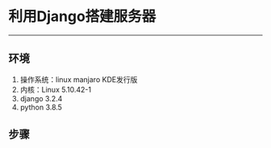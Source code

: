 # 利用Django搭建服务器
--------------------
## 环境
1. 操作系统：linux manjaro KDE发行版
2. 内核：Linux 5.10.42-1
3. django 3.2.4
4. python 3.8.5

## 步骤
